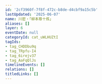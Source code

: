 ```yaml
---
id: '2cf3960f-7f8f-472c-b8de-d4cbf9a15c5b'
lastUpdated: '2025-06-07'
name: 川密・「柳本尊十炼」
aliases: []
layer: 6
eventDate: null
categoryId: cat_uWLHUZtI
tagIds:
- tag_CHDDbu9q
- tag_TRpfu-I4
- tag_6irejv37
- tag_AaFqQlJs
timelineEvents: []
relations: []
titledLinks: []
---
```



